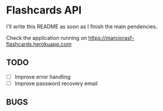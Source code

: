 # Flashcards API

I'll write this README as soon as I finish the main pendencies.

Check the application running on <https://marciorasf-flashcards.herokuapp.com>

## TODO

- [ ] Improve error handling
- [ ] Improve password recovery email

## BUGS
